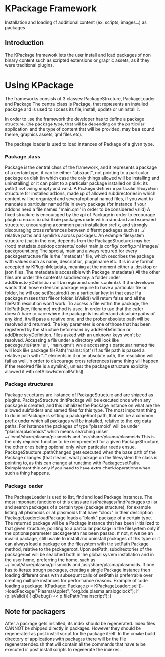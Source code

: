 # KPackage Framework

Installation and loading of additional content (ex: scripts, images...) as packages

## Introduction
The KPackage framework lets the user install and load packages of non binary content such as scripted extensions or graphic assets, as if they were traditional plugins.

# Using KPackage
The frameworks consists of 3 classes: PackageStructure, PackageLoader and Package
The central class is Package, that represents an installed package and is used to access its file, install, update or uninstall it.

In order to use the framework the developer has to define a package structure. (the package type, that will be depending on the particular application, and the type of content that will be provided, may be a sound theme, graphics assets, qml files etc).

The package loader is used to load instances of Package of a given type.

### Package class
Package is the central class of the framework, and it represents a package of a certain type, it can be either "abstract", not pointing to a particular package on disk (in which case the only things allowed will be installing and uninstalling) or it can point to a particular package installed on disk: its path() not being empty and valid.
A Package defines a particular filesystem structure for installed addons, made up of allowed subdirectories in which content will be organized and several optional named files, if you want to mandate a particular named file in every package (for instance if your addons need a file named "main.qml" in order to be considered valid)
A fixed structure is encouraged by the api of Package in order to encourage plugin creators to distribute packages made with a standard and expected structure, encouraging a common path installation prefix, and strongly discouraging cross references between differnt packages such as ../ relative paths and symlinks across packages.
An example filesystem structure (that in the end, depends from the PackageStructure) may be:
(root)
    metadata.desktop
    contents/
        code/
            main.js
        config/
            config.xml
        images/
            background.png
The special, main and always required for every packagestructure file is the "metadata" file, which describes the package with values such as name, description, pluginname etc. It is in any format accepted by KPluginMetadata, meaning at the moment either a .desktop or json files. The metadata is accessible with Package::metadata()
All the other files are under the contents/ subdirectory: a folder under addDirectoryDefinition will be registered under contents/.
If the developer wants that those extension package require to have a particular file or folder, he will use setRequired() on a particular key: in that case if a package misses that file or folder, isValid() will return false and all the filePath resolution won't work.
To access a file within the package, the filePath(key, filename) method is used. In order to use that the caller doesn't have to care where the package is installed and absolute paths of any kind, it will pass a relative one, and the prober absolute path will be resolved and returned.
The key parameter is one of those that has been registered by the structure beforehand by addFileDefinition or addDirectoryDefinition. Files asked with an unknown keys won't be resolved.
Accessing a file under a directory will look like package.filePath("ui", "main.qml") while accessing a particular named file will look like package.filePath("mainscript")
If as file path is passed a relative path with ".." elements in it or an absolute path, the resolution will fail as well, in order to discourage cross references (same thing will happen if the resolved file is a symlink), unless the package structure explicitly allowed it with setAllowExternalPaths()


### Package structures
Package structures are instance of PackageStructure and are shipeed as plugins.
PackageStructure::initPackage will be executed once when any package is created, and this initializes the Package instance on what are the allowed subfolders and named files for this type. The most important thing to do in initPackage is setting a packageRoot path, that will be a common prefix under which all packages will be installed, relative to the xdg data paths. For instance the packages of type "plasmoid" will be under "plasma/plasmoids" which means searching unser ~/.local/share/plasma/plasmoids and /usr/share/plasma/plasmoids
This is the only required function to be reimplmented for a given PackageStructure, the other ones being optional only when particular needs ensue.
PackageStructure::pathChanged gets executed when the base path of the Package changes (that means, what package on the filesystem the class is pointing to, as this can change at runetime with Package::setPath). Reimplement this only if you need to have extra check/operations when such a thing happens.

### Package loader
The PackageLoader is used to list, find and load Package instances.
The most important functions of this class are listPackages/findPackages to list and search packages
of a certain type (package structure), for example listing all plasmoids or all plasmoids that have "clock" in their description
PackageLoader::loadPackage loads a "blank" package of a certain type. The returned package will be
a Package instance that has been initialized to that given structure, pointing to a particular
package in the filesystem only if the optional parameter packagePath has been passed. If not,
it will be an invalid package, still usable to install and uninstall packages of this type or
it can always load a package on the filesystem with the setPath Package method, relative to the packageroot. Upon setPath, subdirectories of the packageroot will be searched both in the global system installation and in the user home, preferring the home, such as ~/.local/share/plasma/plasmoids and /usr/share/plasma/plasmoids. If one has to iterate trough packages, creating a single Package instance then loading different ones with subsequnt calls of setPath is preferrable over creating multiple instances for performance reasons.
Example of code loading a package:
    KPackage::Package p = KPackageLoader::self()->loadPackage("Plasma/Applet", "org.kde.plasma.analogclock");
    if (p.isValid()) {
        qDebug() << p.filePath("mainscript");
    }


## Note for packagers
After a package gets installed, its index should be regenerated. Index files CANNOT be shipped directly in packages. However they should be regenerated as post install script for the package itself.
In the cmake build directory of applications with packages there will be the file regenerateindex.sh that will contain all the commands that have to be executed in post install scripts to regenerate the indexes.

